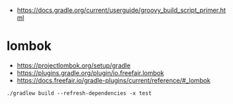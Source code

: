 * <https://docs.gradle.org/current/userguide/groovy_build_script_primer.html>

# lombok

* <https://projectlombok.org/setup/gradle>
* <https://plugins.gradle.org/plugin/io.freefair.lombok>
* <https://docs.freefair.io/gradle-plugins/current/reference/#_lombok>

```
./gradlew build --refresh-dependencies -x test
```
